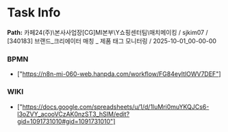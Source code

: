 # Task Info

**Path:** 카페24(주)\본사사업장\[CG]MI본부\Y쇼핑센터팀\매치메이킹 / sjkim07 / [340183] 브랜드_크리에이터 매칭 _ 제품 태그 모니터링 / 2025-10-01_00-00-00

### BPMN
- ["https://n8n-mi-060-web.hanpda.com/workflow/FG84eyItlOWV7DEF"]

### WIKI
- ["https://docs.google.com/spreadsheets/u/1/d/1luMri0muYKQJCs6-l3oZVY_acooVCzAK0nzST3_hSIM/edit?gid=1091731010#gid=1091731010"]

